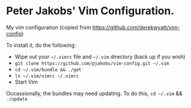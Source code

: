 Peter Jakobs' Vim Configuration.
==
My vim configuration (copied from https://github.com/derekwyatt/vim-config)

To install it, do the following:

- Wipe out your `~/.vimrc` file and `~/.vim` directory (back up if you wish)
- `git clone https://github.com/pjakobs/vim-config.git ~/.vim`
- `cd ~/.vim/bundle && ./get`
- `ln ~/.vim/vimrc ~/.vimrc`
- Start Vim

Occassionally, the bundles may need updating. To do this, `cd ~/.vim` && `./update`
